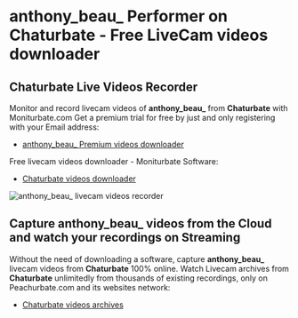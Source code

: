 # anthony_beau_ Performer on Chaturbate - Free LiveCam videos downloader

## Chaturbate Live Videos Recorder

Monitor and record livecam videos of **anthony_beau_** from **Chaturbate** with Moniturbate.com
Get a premium trial for free by just and only registering with your Email address:
* [anthony_beau_ Premium videos downloader](https://moniturbate.com/request-demo-licence-key.html)

Free livecam videos downloader - Moniturbate Software:
* [Chaturbate videos downloader](https://moniturbate.com/moniturbate-download-software.html)

![anthony_beau_ livecam videos recorder](https://peachurnet.com/templates/moniturbate-software.png)


## Capture anthony_beau_ videos from the Cloud and watch your recordings on Streaming

Without the need of downloading a software, capture **anthony_beau_** livecam videos from **Chaturbate** 100% online.
Watch Livecam archives from **Chaturbate** unlimitedly from thousands of existing recordings, only on Peachurbate.com and its websites network:
* [Chaturbate videos archives](https://peachurnet.com/)